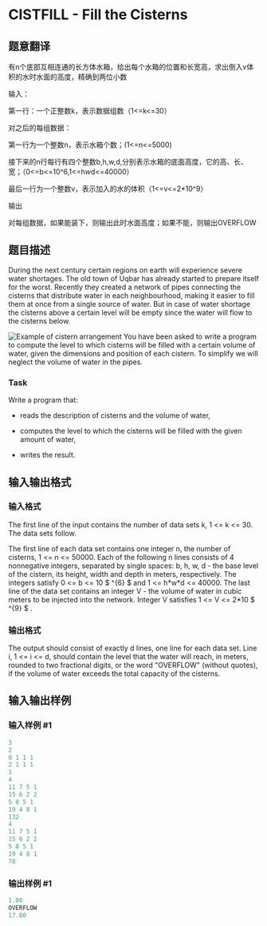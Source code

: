 # CISTFILL - Fill the Cisterns

## 题意翻译

有n个底部互相连通的长方体水箱，给出每个水箱的位置和长宽高，求出倒入v体积的水时水面的高度，精确到两位小数

输入：

第一行：一个正整数k，表示数据组数（1<=k<=30）

对之后的每组数据：

第一行为一个整数n，表示水箱个数；(1<=n<=5000)

接下来的n行每行有四个整数b,h,w,d,分别表示水箱的底面高度，它的高、长、宽；（0<=b<=10^6,1<=h*w*d<=40000）

最后一行为一个整数v，表示加入的水的体积（1<=v<=2*10^9）

输出

对每组数据，如果能装下，则输出此时水面高度；如果不能，则输出OVERFLOW

## 题目描述

 During the next century certain regions on earth will experience severe water shortages. The old town of Uqbar has already started to prepare itself for the worst. Recently they created a network of pipes connecting the cisterns that distribute water in each neighbourhood, making it easier to fill them at once from a single source of water. But in case of water shortage the cisterns above a certain level will be empty since the water will flow to the cisterns below.

![Example of cistern arrangement](https://cdn.luogu.com.cn/upload/vjudge_pic/SP110/cfc67279f531e1e6bfd4be8b44ac35bd2f428f57.png) You have been asked to write a program to compute the level to which cisterns will be filled with a certain volume of water, given the dimensions and position of each cistern. To simplify we will neglect the volume of water in the pipes.

### Task

Write a program that:

- reads the description of cisterns and the volume of water,

- computes the level to which the cisterns will be filled with the given amount of water,

- writes the result.

## 输入输出格式

### 输入格式

 The first line of the input contains the number of data sets k, 1 <= k <= 30. The data sets follow.

The first line of each data set contains one integer n, the number of cisterns, 1 <= n <= 50000. Each of the following n lines consists of 4 nonnegative integers, separated by single spaces: b, h, w, d - the base level of the cistern, its height, width and depth in meters, respectively. The integers satisfy 0 <= b <= 10 $ ^{6} $ and 1 <= h\*w\*d <= 40000. The last line of the data set contains an integer V - the volume of water in cubic meters to be injected into the network. Integer V satisfies 1 <= V <= 2\*10 $ ^{9} $ .

### 输出格式

 The output should consist of exactly d lines, one line for each data set. Line i, 1 <= i <= d, should contain the level that the water will reach, in meters, rounded to two fractional digits, or the word "OVERFLOW" (without quotes), if the volume of water exceeds the total capacity of the cisterns.

## 输入输出样例

### 输入样例 #1

```cpp
3 
2 
0 1 1 1 
2 1 1 1 
1 
4 
11 7 5 1 
15 6 2 2 
5 8 5 1 
19 4 8 1 
132 
4 
11 7 5 1 
15 6 2 2 
5 8 5 1 
19 4 8 1 
78
```


### 输出样例 #1

```cpp
1.00 
OVERFLOW 
17.00
```


